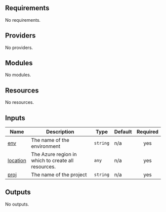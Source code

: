 ## Requirements

No requirements.

## Providers

No providers.

## Modules

No modules.

## Resources

No resources.

## Inputs

| Name | Description | Type | Default | Required |
|------|-------------|------|---------|:--------:|
| <a name="input_env"></a> [env](#input\_env) | The name of the environment | `string` | n/a | yes |
| <a name="input_location"></a> [location](#input\_location) | The Azure region in which to create all resources. | `any` | n/a | yes |
| <a name="input_proj"></a> [proj](#input\_proj) | The name of the project | `string` | n/a | yes |

## Outputs

No outputs.
